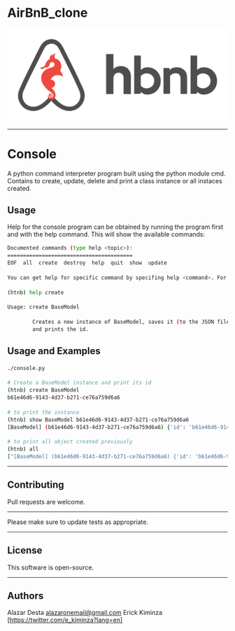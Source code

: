 # AirBnB_clone

![Air_BnB_clone logo](img/air_bnb_clone.png)

---
# Console

A python command interpreter program built using the python module cmd. Contains to create, update, delete and print a class instance or all instaces created.

## Usage
Help for the console program can be obtained by running the program first and with the help command. This will show the available commands:

```bash
Documented commands (type help <topic>):
========================================
EOF  all  create  destroy  help  quit  show  update

You can get help for specific command by specifing help <command>. For example

(htnb) help create

Usage: create BaseModel

        Creates a new instance of BaseModel, saves it (to the JSON file)
        and prints the id.
```

## Usage and Examples

```bash
./console.py

# Create a BaseModel instance and print its id
(htnb) create BaseModel
b61e46d6-9143-4d37-b271-ce76a759d6a6

# to print the instance
(htnb) show BaseModel b61e46d6-9143-4d37-b271-ce76a759d6a6
[BaseModel] (b61e46d6-9143-4d37-b271-ce76a759d6a6) {'id': 'b61e46d6-9143-4d37-b271-ce76a759d6a6', 'created_at': datetime.datetime(2021, 6, 30, 11, 34, 53, 117968), 'updated_at': datetime.datetime(2021, 6, 30, 14, 34, 53, 118060)}

# to print all object created previously
(htnb) all
["[BaseModel] (b61e46d6-9143-4d37-b271-ce76a759d6a6) {'id': 'b61e46d6-9143-4d37-b271-ce76a759d6a6', 'created_at': datetime.datetime(2021, 6, 30, 11, 34, 53, 117968), 'updated_at': datetime.datetime(2021, 6, 30, 14, 34, 53, 118060)}", "[BaseModel] (426aea0f-5012-4a52-9a3a-3c775ff98e07) {'id': '426aea0f-5012-4a52-9a3a-3c775ff98e07', 'created_at': datetime.datetime(2021, 6, 30, 13, 29, 6, 1369), 'updated_at': datetime.datetime(2021, 6, 30, 13, 29, 6, 1383)}"]
```

---
## Contributing
Pull requests are welcome.

---
Please make sure to update tests as appropriate.

---
## License
This software is open-source.

---
## Authors

Alazar Desta   <alazaronemail@gmail.com>
Erick Kiminza  [https://twitter.com/e_kiminza?lang=en]
